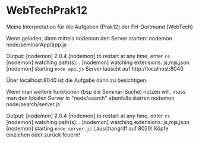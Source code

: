 # WebTechPrak12
Meine Interpretation für die Aufgaben (Prak12) der FH-Dortmund (WebTech)


Wenn geladen, dann mittels nodemon den Server starten:
nodemon node/seminarApp/app.js

Output: 
[nodemon] 2.0.4
[nodemon] to restart at any time, enter `rs`
[nodemon] watching path(s): *.*
[nodemon] watching extensions: js,mjs,json
[nodemon] starting `node app.js`
Server lauscht auf http://localhost:8040

Über localhost:8040 ist die Aufgabe dann zu besichtigen. 

Wenn man weitere funktionen (bsp die Seminar-Suche) nutzen will, muss man den lokalen Server in "node/search" ebenfalls starten
nodemon node/search/server.js

Output:
[nodemon] 2.0.4
[nodemon] to restart at any time, enter `rs`
[nodemon] watching path(s): *.*
[nodemon] watching extensions: js,mjs,json
[nodemon] starting `node server.js`
Lauschangriff auf 8020! Köpfe einziehen oder zurück feuern!
